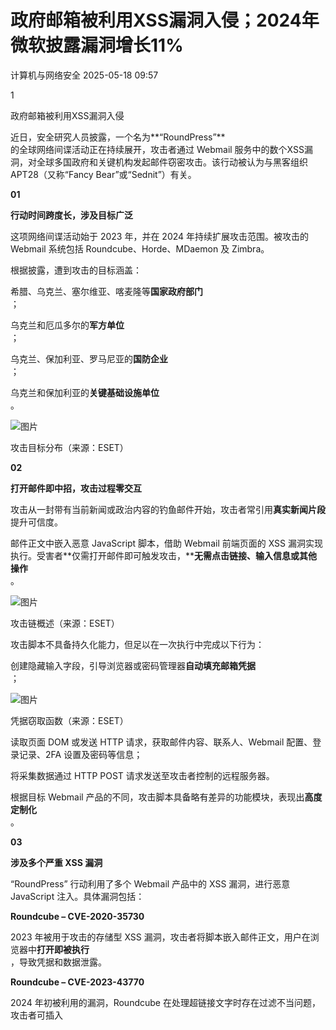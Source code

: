 #  政府邮箱被利用XSS漏洞入侵；2024年微软披露漏洞增长11%   
 计算机与网络安全   2025-05-18 09:57  
  
1  
  
政府邮箱被利用XSS漏洞入侵  
  
  
近日，安全研究人员披露，一个名为**“RoundPress”**  
的全球网络间谍活动正在持续展开，攻击者通过 Webmail 服务中的数个XSS漏洞，对全球多国政府和关键机构发起邮件窃密攻击。该行动被认为与黑客组织 APT28（又称“Fancy Bear”或“Sednit”）有关。  
  
  
**01**  
  
**行动时间跨度长，涉及目标广泛**  
  
  
这项网络间谍活动始于 2023 年，并在 2024 年持续扩展攻击范围。被攻击的 Webmail 系统包括 Roundcube、Horde、MDaemon 及 Zimbra。  
  
  
根据披露，遭到攻击的目标涵盖：  
  
  
希腊、乌克兰、塞尔维亚、喀麦隆等**国家政府部门**  
；  
  
乌克兰和厄瓜多尔的**军方单位**  
；  
  
乌克兰、保加利亚、罗马尼亚的**国防企业**  
；  
  
乌克兰和保加利亚的**关键基础设施单位**  
。  
  
  
![图片](https://mmbiz.qpic.cn/sz_mmbiz_jpg/Ok4fxxCpBb6xickNTmMtBic7UVU4fsjkCV2kAfC2UxribYeiayeoFHbk49NI5Ft6dFWlIB7plR3BMxosBkl8kS0ibVg/640?wx_fmt=jpeg&from=appmsg&tp=webp&wxfrom=5&wx_lazy=1 "")  
  
攻击目标分布（来源：ESET）  
  
  
**02**  
  
**打开邮件即中招，攻击过程零交互**  
  
  
攻击从一封带有当前新闻或政治内容的钓鱼邮件开始，攻击者常引用**真实新闻片段**  
提升可信度。  
  
  
邮件正文中嵌入恶意 JavaScript 脚本，借助 Webmail 前端页面的 XSS 漏洞实现执行。受害者**仅需打开邮件即可触发攻击，****无需点击链接、输入信息或其他操作**  
。  
  
  
![图片](https://mmbiz.qpic.cn/sz_mmbiz_jpg/Ok4fxxCpBb6xickNTmMtBic7UVU4fsjkCV6sn8ibSh3HI11voB7064QVbwib4rWRvCS4QAcJnpfHMibfFrJBdXiaDibSQ/640?wx_fmt=jpeg&from=appmsg&tp=webp&wxfrom=5&wx_lazy=1 "")  
  
攻击链概述（来源：ESET）  
  
  
攻击脚本不具备持久化能力，但足以在一次执行中完成以下行为：  
  
  
创建隐藏输入字段，引导浏览器或密码管理器**自动填充邮箱凭据**  
；  
  
![图片](https://mmbiz.qpic.cn/sz_mmbiz_jpg/Ok4fxxCpBb6xickNTmMtBic7UVU4fsjkCV7jhuuRLSdUXe024kxj7ljZr8gaGMeQtQEt1wwVKjR2rYPm9pKNUcFw/640?wx_fmt=jpeg&from=appmsg&tp=webp&wxfrom=5&wx_lazy=1 "")  
  
凭据窃取函数（来源：ESET）  
  
读取页面 DOM 或发送 HTTP 请求，获取邮件内容、联系人、Webmail 配置、登录记录、2FA 设置及密码等信息；  
  
将采集数据通过 HTTP POST 请求发送至攻击者控制的远程服务器。  
  
  
根据目标 Webmail 产品的不同，攻击脚本具备略有差异的功能模块，表现出**高度定制化**  
。  
  
  
**03**  
  
**涉及多个严重 XSS 漏洞**  
  
  
“RoundPress” 行动利用了多个 Webmail 产品中的 XSS 漏洞，进行恶意 JavaScript 注入。具体漏洞包括：  
  
  
**Roundcube – CVE-2020-35730**  
  
2023 年被用于攻击的存储型 XSS 漏洞，攻击者将脚本嵌入邮件正文，用户在浏览器中**打开即被执行**  
，导致凭据和数据泄露。  
  
  
**Roundcube – CVE-2023-43770**  
  
2024 年初被利用的漏洞，Roundcube 在处理超链接文字时存在过滤不当问题，攻击者可插入 **<script>**  
标签实施攻击。  
  
  
**MDaemon – CVE-2024-11182**  
  
2024 年底被用作零日攻击的 HTML 解析器漏洞，攻击者构造畸形 title 属性及 noembed 标签，通过隐藏的**<img onerror>**  
实现 JavaScript 执行，获取凭据并**绕过双因素认证**  
。  
  
  
**Horde – 未确认 XSS 漏洞**  
  
黑客曾尝试在 **<img onerror>**  
 中注入脚本攻击 Horde，但疑因新版系统具备过滤机制未能成功，具体漏洞未被证实，疑似已被修复。  
  
  
**Zimbra – CVE-2024-27443**  
  
该漏洞出现在 Zimbra 的日历邀请处理功能，攻击者利用 X-Zimbra-Calendar-Intended-For 头部未过滤输入，实现 JavaScript 注入，在用户查看日历邀请时执行。  
  
  
虽然尚未发现 2025 年有明确的 RoundPress 攻击活动迹象，但研究人员指出，鉴于主流 Webmail 产品中仍持续曝出 XSS 漏洞，黑客组织所使用的攻击技术具备**高度可复用性**  
，仍对全球政府机构及关键行业构成潜在威胁。  
  
  
2  
  
2024年微软披露漏洞增长11%  
  
  
《微软漏洞报告》（简称《报告》）一直是评估软件生态系统安全性的重要晴雨表。近年来，《报告》显示“身份”已成为攻击链的核心部分，现代的入侵行动常常要结合传统漏洞和基于凭证的攻击路径。  
  
企业、政府机构和关键基础设施日常运营都会遇到微软的系统：从驱动终端与服务器的Windows操作系统，到迅猛增长的Azure云服务，微软的产品无处不在，使其成为网络攻击者寻求大规模漏洞利用的诱人目标。  
  
  
不论是国家背景的攻击者还是以牟利为目的的网络犯罪团伙，通常都会选择难度最小的路径，存在漏洞的资产则是可靠的攻击入口。  
  
  
全球Windows用户超过了14亿，Microsoft 365、Active Directory和Azure等平台的广泛采用意味着，微软产品中任一可被利用的漏洞，就可能导致权限提升、横向移动或勒索软件攻击，影响成千上万个互联系统。  
  
  
《报告》将微软CVE（通用漏洞与披露）数据转化为可操作情报，帮助安全领导者理解漏洞的演变、产品相关风险的变化、微软防御能力的增强，以及仍然存在严重漏洞，以及未来漏洞风险的走向。《报告》既是历史教训，也是前瞻性预测。  
  
2025年《报告》调查结果和分析强调，需要深思熟虑并确保及时部署安全补丁，但前提是经过内部测试。  
  
**一、2024年微软披露漏洞创新纪录，增长11%**  
  
  
2025年《报告》指出，2024年共披露了创纪录的1,360个微软漏洞，比2022年的前高点（1,292个）增长了11%。  
  
这提醒我们：无论制定了多少最佳实践、开发人员受过多专业培训，或者通过质量保证和渗透测试进行过多么全面的测试代码，人类和AI依然会写出可被利用的软件漏洞。无论使用什么样的代码审查其实都不重要——即便是AI生成的代码，本质上我们仍然是人，仍然会犯错。  
  
![图片](https://mmbiz.qpic.cn/sz_mmbiz_png/f0ibSzjpDC6o76rDkQt1iaKYqyfzdEGiaaz4qyNDnkU6Hq2syW0DKhKHZxv2vHfHtazpzFTToiamdoEE6UOeVFiaX2A/640?wx_fmt=png&from=appmsg&tp=webp&wxfrom=5&wx_lazy=1 "")  
  
2024年微软总漏洞数量达到1360个，创历史新高。  
  
但在众多漏洞中也有一丝曙光：微软发布的“严重”漏洞（即令首席信息安全官彻夜难眠的那些）下降到十多年来的最低水平。2024年，仅78个漏洞被评为严重漏洞， 2020年为196个。相比之下， 2013年发布的严重漏洞占微软公开披露漏洞的44%，而2024年的这一比例降至不到6%。  
  
在解决严重漏洞和减少高风险代码方面，微软确实取得了进展。微软改进了工具，并培训了开发人员。当然，如今出现的严重漏洞往往具有新颖性，且更难利用。  
  
![图片](https://mmbiz.qpic.cn/sz_mmbiz_png/f0ibSzjpDC6o76rDkQt1iaKYqyfzdEGiaazGs4moH2nsOQlFHWzymYMvlz1s4IkLBbicgYQMhIGtEv1kvSBwX8E3Jw/640?wx_fmt=png&from=appmsg&tp=webp&wxfrom=5&wx_lazy=1 "")  
  
严重漏洞在整个微软生态系统中的比例持续下降  
  
虽然“总数上升”与“严重程度下降”似乎是矛盾的说法，但事实更为复杂。微软及其生态系统在一些关键领域确实取得了进步。这是一个胜利，但不是全面的胜利。攻击面仍在扩大，漏洞数量仍在增长，而攻击者也在快速适应，采用新的方式（包括基于身份的攻击路径）来利用这些漏洞。  
  
**二、EoP和RCE仍是主要安全威胁**  
  
  
任何攻击者想要利用系统，目标无非两点：  
1. 执行代码，无论通过恶意软件还是“利用系统自带功能”的攻击（LOTL）；  
  
1. 拥有足够高的权限，以执行这些代码，从而实现攻击目的。  
  
远程代码执行（RCE）和权限提升（EoP）漏洞正好提供了完美的组合，实现了这两个目标，攻击者对此非常清楚。  
  
2024年，EoP漏洞连续第五年领跑所有漏洞类别，占微软所有漏洞披露的40%。这说明攻击者往往更容易“登录”系统而不是“入侵”系统，特别是当攻击者能利用合法账户进行权限升级时。一旦入侵成功，权限就是力量。拥有权限就如同拿到钥匙，可以随意行动。  
  
![图片](https://mmbiz.qpic.cn/sz_mmbiz_png/f0ibSzjpDC6o76rDkQt1iaKYqyfzdEGiaaz3SlVxt45iagLxd5UNXMRrPh6Y1iaSxtuW3ckZnhtMSIrvYztw79UePIQ/640?wx_fmt=png&from=appmsg&tp=webp&wxfrom=5&wx_lazy=1 "")  
  
EoP漏洞占2024年微软漏洞的40%，使攻击者从普通用户权限提升为管理员权限  
  
RCE漏洞允许攻击者在未认证的情况下远程执行恶意代码，常见攻击媒介包括未打补丁的软件、Web服务或恶意文档。2024年，RCE占微软漏洞总数的32%，虽较2013年的58%显著下降，但考虑到微软产品的覆盖面，这仍是巨大的攻击面。  
  
单独来看，每类漏洞都很危险。当RCE和EoP结合时，威胁就更加严重：RCE 传递有效载荷，EoP 授予权限，则可能导致严重的安全事件。因此，即使整体上严重漏洞数量有所减少，RCE 和 EoP 仍然占据主导地位，这足以引起高度重视，提醒我们及时修复所有漏洞。  
  
**三、意想不到的风险：过时协议卷土重来**  
  
  
另一个令人不安的趋势是安全功能绕过漏洞的激增（允许攻击者规避或绕过系统原有安全机制的漏洞类型）：自2020年以来已增长三倍，从2020年的30个增至2024年的90个。  
  
这些并非理论上的担忧，攻击者正积极利用易被突破的老旧安全机制。例如，俄罗斯网络犯罪组织RomCom利用CVE-2023-36884绕过微软的“Web标记”防护。2024年又有类似漏洞（如CVE-2024-38226和CVE-2024-38217）被用于攻击老旧防御手段。  
  
这只不过是软件上的软件叠加而已。安全工具仍然是软件，可以像其他任何东西一样被利用。这就是为什么现在60%的绕过漏洞都针对这些保护层本身。  
  
微软在这方面需要迎头赶上。诸如用户帐户控制和 Web 标记 (Windows XP 时代的遗留功能) 等老旧功能，在如今的网络钓鱼工具包和社会工程攻击面前已不堪一击。微软在安全现代化方面取得了长足进步，但对过时协议和老旧控件的持续利用表明，微软迫切需要淘汰过时的系统，淘汰构建这些系统所基于的陈旧安全假设。不幸的是，这进一步表明，这些老旧系统并非设计就安全，而是事后才进行的补救。  
  
**四、漏洞对微软产品的影响**  
  
  
尽管IE浏览器已于2022年正式退役，它的幽灵仍徘徊在企业环境中。2024年，攻击者仍在利用IE组件MSHTML伪装恶意文件，凸显了过时技术在生产环境中依然存在的危险。而微软当前的Edge浏览器也未能幸免，2024年报告了9个严重漏洞，打破其此前“零严重漏洞”的纪录。这些漏洞允许攻击者突破浏览器沙盒限制并以本地权限执行代码，引发多次CISA的多项安全警告。如果与糟糕的权限管理（例如允许用户以本地管理员身份运行）相结合，这些漏洞会显著增加组织的风险敞口。  
  
![图片](https://mmbiz.qpic.cn/sz_mmbiz_png/f0ibSzjpDC6o76rDkQt1iaKYqyfzdEGiaazfY90YDdmtONY6SL2hKRvkNBrRgkxpkSzcYtafYJ9IibLaOzq7I6n5cQ/640?wx_fmt=png&from=appmsg&tp=webp&wxfrom=5&wx_lazy=1 "")  
  
2024年Edge浏览器发现292个漏洞，严重漏洞9个，2022年为零  
  
Windows仍是微软的主力产品，也是其软肋。2024 年Windows 报告了 587 个漏洞，其中 33 个被评为严重漏洞。虽然有些漏洞源于仍在使用的过时技术（例如 IE），但也有一些漏洞是全新的，例如CLFS 驱动程序中的零日漏洞CVE-2024-49138，可获得系统级访问权限。讽刺的是：尽管 Windows 11 被誉为微软迄今为止最安全的操作系统，但根植于 20 年前遗留代码的漏洞仍在不断涌现，破坏了其现代安全的承诺。  
  
![图片](https://mmbiz.qpic.cn/sz_mmbiz_png/f0ibSzjpDC6o76rDkQt1iaKYqyfzdEGiaazOExLC0d2siadxZKVjAY9ibdc2llq85wv6EpFJlWTGCoBOAElbYibIoLFw/640?wx_fmt=png&from=appmsg&tp=webp&wxfrom=5&wx_lazy=1 "")  
  
2024年Windows系统报告587个漏洞，其中33个为严重漏洞。  
  
不幸的是，云环境的形势也不容乐观。自2020年以来，Azure漏洞数量几乎翻倍。人工智能成为新的风险前沿：2024年，CVE-2024-38206与CVE-2024-38109暴露了微软Copilot Studio和Azure Health Bot中存在的漏洞，涉及信息泄露和权限提升。  
  
人工智能正在成为每个人都应该关注的攻击媒介。我们正在将人工智能工具嵌入到系统中，但通常并不清楚哪些数据被捕获、这些数据将流向何处、存储多长时间以及是否受到强加密保护。我们对人工智能在企业环境中的风险的认识才刚刚起步。  
  
随着各大机构争相采用人工智能平台，AI正成为一个新的攻击面。这些攻击面难以量化、难以测试，并且可能被滥用。创新的速度已经超越了我们保障安全的能力。可见性对于未来降低这些风险至关重要。  
  
**五、漏洞补丁的困境**  
  
  
如果说“人”是网络安全的最大弱点，“未打补丁的漏洞”则紧随其后。及时修补对于领先于攻击者至关重要。漏洞一旦被披露并发布补丁，攻击者往往会竞相对修复应用进行逆向工程，力图在组织应用更新之前利用系统漏洞。  
  
然而，出于对稳定性和潜在中断的担忧，企业往往不愿立即部署补丁。没有什么比常规安全补丁导致资源离线甚至更糟的情况更能毁掉一个周末了。对微软补丁不稳定性问题的担忧并非毫无根据。2024 年，微软发布了多个补丁，但问题比修复的还多；此外，微软的更新还引发系统回滚、关键功能失效甚至禁用自动更新机制。  
  
业界将补丁服务级别协议（SLA）压缩至24～48小时，但这也减少了充分验证的时间。结果一些补丁导致生产环境崩溃，从而导致对补丁的信任被削弱，组织陷入“要安全还是要稳定”的两难境地。  
  
预览版本功能（包括自动更新系统本身）的崩溃，给企业带来了不同程度的问题和镜像构建问题。正如近期事件以及2024年臭名昭著的CrowdStrike更新事件所表明的那样，在没有经过适当测试和验证的情况下，加速发布更新可能会带来灾难性的后果。  
  
微软的补丁声誉此前曾出现过动摇。2025年，微软应该更加注重补丁的质量和稳定性，以重建信任，并鼓励更快地采用整个漏洞和补丁管理生命周期。因为在网络安全领域，快速发布补丁并不等同于正确发布补丁。  
  
**六、降低微软漏洞风险的实用建议**  
  
  
在当今混合且快速演变的威胁形势下，要缓解 Microsoft 漏洞，需要建立战略性的多层防御机制。  
  
以下是企业现在可以采取的最有效措施，可以降低风险并增强网络弹性：  
  
**1、 实施最小权限与零信任架构**  
  
移除本地管理员权限并持续执行最小权限原则，可减轻多达75%的严重漏洞影响。这是降低横向移动和权限提升风险的最有效方法之一。现代 Windows 在设计上支持最小权限，但仍然处于顶层的第三方应用通常并不支持。因此，需要结合特权访问管理 (PAM) 工具必须介入以填补这一空白，发现、控制与最小化特权账户，这对第三方应用至关重要。  
  
**2、制定针对性漏洞管理策略**  
  
摒弃一刀切的补丁思维。应根据企业环境背景、威胁模型及业务影响对漏洞实行优先级排序。当需要专注于当前可能被利用的漏洞时，一刀切地修补所有漏洞效率不高。  
  
**3、保护远程访问路径**  
  
暴露的 RDP、过时的 VPN 以及未受管理的供应商访问是勒索软件的主要入口点。使用增强身份验证和会话控制，对所有远程访问进行分段、监控和保护，尤其要防范特权用户以及来自承包商或第三方等不可信来源的访问。  
  
**4、 集成身份威胁检测与响应（ITDR）**  
  
可视性是关键。您无法修复未发现的问题，对于第三方和 SaaS 系统的漏洞，洞察极少甚至完全不存在。ITDR工具可识别身份相关风险，快速响应特权滥用与横向移动。ITDR工具能够快速响应身份滥用、特权滥用和横向移动。这些都是现实世界中 Microsoft 漏洞利用链中常见的策略。  
  
**七、结语**  
  
  
2025年微软漏洞报告数据也带来一些积极信号：严重漏洞数量下降、披露实践更加完善，并且在曾经构成持续风险的领域取得了进展。但有一点未变：安全责任归根结底在企业自身。  
  
微软可以开发更安全的软件，但如何部署、维护和保护则取决于各组织自身。以“最小权限+零信任+身份安全”为核心的策略，在补丁发布之前也能显著降低风险。此外，通过漏洞优先级排序、远程访问加固和强特权访问控制，将不仅是被动响应，更能实现主动防御。  
  
针对2025年安全漏洞的首要建议： 增强对环境的可视性，尤其是针对老旧与已服系统；隔离所有无法修补的系统。记住Windows 10将在2025年10月终止支持，除非你付费购买延长支持。这将是下一个风险高峰，而且来得很快。  
  
业界可能没有解决微软漏洞的银弹，但有些接近的方案：可以靠现实中起作用的分层防御，依靠补丁和特权账号管理，逐一安全风险化解。  
  
**扫码加入知识星球****：**  
**网络安全攻防（HVV）**  
  
**下载全套资料**  
  
****  
![](https://mmbiz.qpic.cn/sz_mmbiz_jpg/VcRPEU1K2ocrickwS8jlJmx9dm99x7cetyLS8ib43IBlZ9GpKnpibU4QV0ictAFUD0sudSt5FvXkqhPcfWSU1DgOXA/640?wx_fmt=jpeg "")  
```

```  
  
**|**  
 来源：安全客，虎符智库  
  
